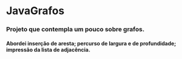 # JavaGrafos
### Projeto que contempla um pouco sobre grafos.

#### Abordei inserção de aresta; percurso de largura e de profundidade; impressão da lista de adjacência.
